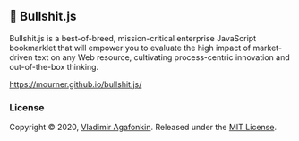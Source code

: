 ## 💩 Bullshit.js

Bullshit.js is a best-of-breed, mission-critical enterprise JavaScript bookmarklet that will empower you to evaluate the high impact of market-driven text on any Web resource, cultivating process-centric innovation and out-of-the-box thinking.

https://mourner.github.io/bullshit.js/


### License

Copyright © 2020, [Vladimir Agafonkin](https://github.com/mourner).
Released under the [MIT License](LICENSE).
